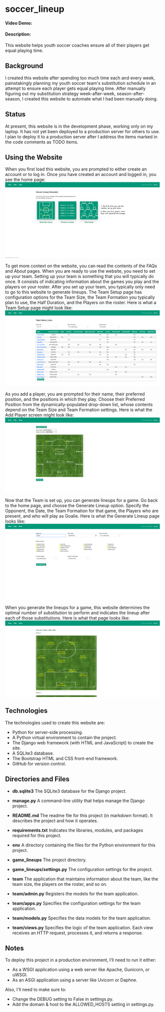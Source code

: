 # soccer_lineup
#### Video Demo:  <URL HERE>
#### Description:
This website helps youth soccer coaches ensure all of their players get equal playing time.

## Background
I created this website after spending too much time each and every week, painstakingly planning my youth soccer team's 
substitution schedule in an attempt to ensure each player gets equal playing time. After manually figuring out my 
substitution strategy week-after-week, season-after-season, I created this website to automate what I had been manually 
doing. 

## Status
At present, this website is in the development phase, working only on my laptop. It has not yet been deployed to a 
production server for others to use. I plan to deploy it to a production server after I address the items marked in
the code comments as TODO items.

## Using the Website
When you first load this website, you are prompted to either create an account or to log in. Once you have created an
account and logged in, you see the home page:
![Soccer Lineup - Home Screen.png](Soccer%20Lineup%20-%20Home%20Screen.png?raw=true)

To get more context on the website, you can read the contents of the FAQs and About pages. When you are ready to use 
the website, you need to set up your team. Setting up your team is something that you will typically do once. It
consists of indicating information about the games you play and the players on your roster. After you set up your team, 
you typically only need to go to this website to generate lineups. The Team Setup page has configuration options for 
the Team Size, the Team Formation you typically plan to use, the Half Duration, and the Players on the roster. Here is 
what a Team Setup page might look like:
![Soccer Lineup - Team Setup.png](Soccer%20Lineup%20-%20Team%20Setup.png?raw=true)

As you add a player, you are prompted for their name, their preferred position, and the positions in which they play. 
Choose their Preferred Position from the dynamically-populated drop-down list, whose contents depend on the Team Size 
and Team Formation settings. Here is what the Add Player screen might look like:
![Soccer Lineup - Add Player.png](Soccer%20Lineup%20-%20Add%20Player.png?raw=true)

Now that the Team is set up, you can generate lineups for a game. Go back to the home page, and choose the Generate 
Lineup option. Specify the Opponent, the Date, the Team Formation for that game, the Players who are present, and who 
will play as Goalie. Here is what the Generate Lineup page looks like:
![Soccer Lineup - Generate Lineup.png](Soccer%20Lineup%20-%20Generate%20Lineup.png?raw=true)

When you generate the lineups for a game, this website determines the optimal number of substitution to perform and 
indicates the lineup after each of those substitutions. Here is what that page looks like:
![Soccer Lineups - Game Lineups.png](Soccer%20Lineups%20-%20Game%20Lineups.png?raw=true)

## Technologies
The technologies used to create this website are:
  - Python for server-side processing.
  - A Python virtual environment to contain the project.
  - The Django web framework (with HTML and JavaScript) to create the site.
  - A SQLite3 database.
  - The Bootstrap HTML and CSS front-end framework.
  - GitHub for version control.

## Directories and Files
 - **db.sqlite3**
   The SQLite3 database for the Django project. 

 - **manage.py**
   A command-line utility that helps manage the Django project.

 - **README.md**
   The readme file for this project (in markdown format). It describes the project and how it operates.

 - **requirements.txt**
   Indicates the libraries, modules, and packages required for this project.

 - **env**
   A directory containing the files for the Python environment for this project.

 - **game_lineups**
   The project directory.

 - **game_lineups/settings.py**
   The configuration settings for the project.

 - **team**
   The application that maintains information about the team, like the team size, the players on the roster, and so on.

 - **team/admin.py**
   Registers the models for the team application.

 - **team/apps.py**
   Specifies the configuration settings for the team application.

 - **team/models.py**
   Specifies the data models for the team application.

 - **team/views.py**
   Specifies the logic of the team application. Each view receives an HTTP request, processes it, and returns a response.

## Notes
To deploy this project in a production environment, I’ll need to run it either:
 - As a WSGI application using a web server like Apache, Gunicorn, or uWSGI.
 - As an ASGI application using a server like Uvicorn or Daphne.

Also, I'll need to make sure to:
 - Change the DEBUG setting to False in settings.py.
 - Add the domain & host to the ALLOWED_HOSTS setting in settings.py.
